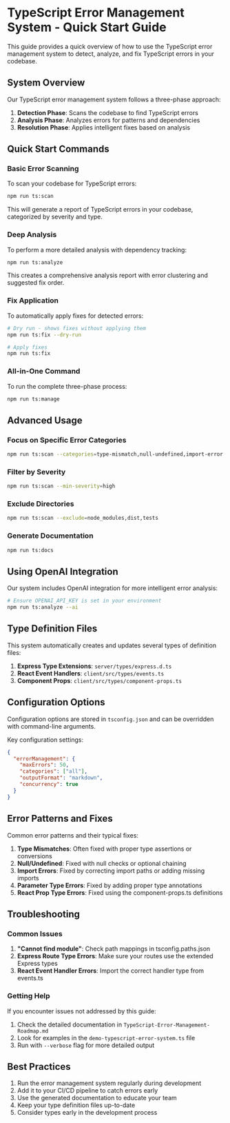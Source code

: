 # TypeScript Error Management System - Quick Start Guide

This guide provides a quick overview of how to use the TypeScript error management system to detect, analyze, and fix TypeScript errors in your codebase.

## System Overview

Our TypeScript error management system follows a three-phase approach:

1. **Detection Phase**: Scans the codebase to find TypeScript errors
2. **Analysis Phase**: Analyzes errors for patterns and dependencies
3. **Resolution Phase**: Applies intelligent fixes based on analysis

## Quick Start Commands

### Basic Error Scanning

To scan your codebase for TypeScript errors:

```bash
npm run ts:scan
```

This will generate a report of TypeScript errors in your codebase, categorized by severity and type.

### Deep Analysis

To perform a more detailed analysis with dependency tracking:

```bash
npm run ts:analyze
```

This creates a comprehensive analysis report with error clustering and suggested fix order.

### Fix Application

To automatically apply fixes for detected errors:

```bash
# Dry run - shows fixes without applying them
npm run ts:fix --dry-run

# Apply fixes
npm run ts:fix
```

### All-in-One Command

To run the complete three-phase process:

```bash
npm run ts:manage
```

## Advanced Usage

### Focus on Specific Error Categories

```bash
npm run ts:scan --categories=type-mismatch,null-undefined,import-error
```

### Filter by Severity

```bash
npm run ts:scan --min-severity=high
```

### Exclude Directories

```bash
npm run ts:scan --exclude=node_modules,dist,tests
```

### Generate Documentation

```bash
npm run ts:docs
```

## Using OpenAI Integration

Our system includes OpenAI integration for more intelligent error analysis:

```bash
# Ensure OPENAI_API_KEY is set in your environment
npm run ts:analyze --ai
```

## Type Definition Files

This system automatically creates and updates several types of definition files:

1. **Express Type Extensions**: `server/types/express.d.ts`
2. **React Event Handlers**: `client/src/types/events.ts`
3. **Component Props**: `client/src/types/component-props.ts`

## Configuration Options

Configuration options are stored in `tsconfig.json` and can be overridden with command-line arguments.

Key configuration settings:

```json
{
  "errorManagement": {
    "maxErrors": 50,
    "categories": ["all"],
    "outputFormat": "markdown",
    "concurrency": true
  }
}
```

## Error Patterns and Fixes

Common error patterns and their typical fixes:

1. **Type Mismatches**: Often fixed with proper type assertions or conversions
2. **Null/Undefined**: Fixed with null checks or optional chaining
3. **Import Errors**: Fixed by correcting import paths or adding missing imports
4. **Parameter Type Errors**: Fixed by adding proper type annotations
5. **React Prop Type Errors**: Fixed using the component-props.ts definitions

## Troubleshooting

### Common Issues

1. **"Cannot find module"**: Check path mappings in tsconfig.paths.json
2. **Express Route Type Errors**: Make sure your routes use the extended Express types
3. **React Event Handler Errors**: Import the correct handler type from events.ts

### Getting Help

If you encounter issues not addressed by this guide:

1. Check the detailed documentation in `TypeScript-Error-Management-Roadmap.md`
2. Look for examples in the `demo-typescript-error-system.ts` file
3. Run with `--verbose` flag for more detailed output

## Best Practices

1. Run the error management system regularly during development
2. Add it to your CI/CD pipeline to catch errors early
3. Use the generated documentation to educate your team
4. Keep your type definition files up-to-date
5. Consider types early in the development process